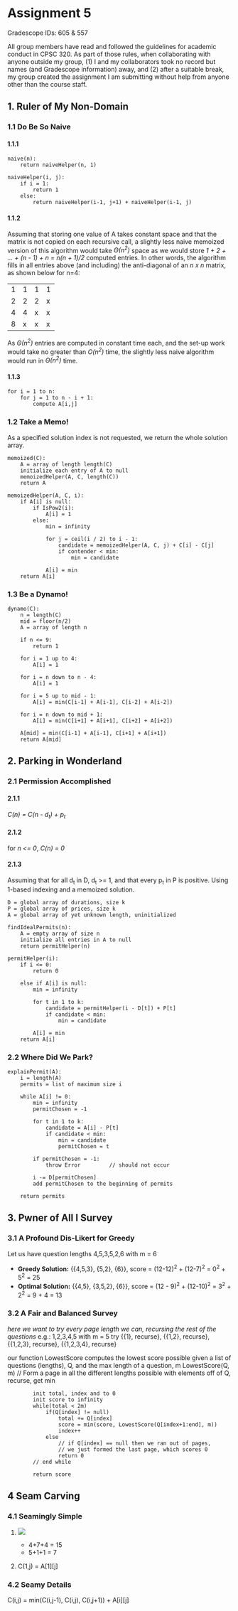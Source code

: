 # Assignment 5

Gradescope IDs: 605 & 557

All group members have read and followed the guidelines for academic conduct in
CPSC 320. As part of those rules, when collaborating with anyone outside my
group, (1) I and my collaborators took no record but names (and Gradescope
information) away, and (2) after a suitable break, my group created the
assignment I am submitting without help from anyone other than the course staff.

## 1. Ruler of My Non-Domain

### 1.1 Do Be So Naive

#### 1.1.1
```
naive(n):
	return naiveHelper(n, 1)

naiveHelper(i, j):
	if i = 1:
		return 1
	else:
		return naiveHelper(i-1, j+1) + naiveHelper(i-1, j)
```
#### 1.1.2
Assuming that storing one value of A takes constant space and that the matrix
is not copied on each recursive call, a slightly less naive memoized version of
this algorithm would take _&Theta;(n<sup>2</sup>)_ space as we would store
_1 + 2 + ... + (n - 1) + n = n(n + 1)/2_ computed entries. In other words, the
algorithm fills in all entries above (and including) the anti-diagonal of an _n x n_
matrix, as shown below for n=4:

<table>
<tr>
    <td>1</td>
	<td>1</td>
	<td>1</td>
	<td>1</td>
</tr>
<tr>
    <td>2</td>
	<td>2</td>
	<td>2</td>
	<td>x</td>
</tr>
<tr>
	<td>4</td>
	<td>4</td>
	<td>x</td>
	<td>x</td>
</tr>
<tr>
	<td>8</td>
	<td>x</td>
	<td>x</td>
	<td>x</td>
</table>

As _&Theta;(n<sup>2</sup>)_ entries are computed in constant time each, and the
set-up work would take no greater than _O(n<sup>2</sup>)_ time, the
slightly less naive algorithm would run in _&Theta;(n<sup>2</sup>)_ time.

#### 1.1.3
```
for i = 1 to n:
	for j = 1 to n - i + 1:
		compute A[i,j]
```

### 1.2 Take a Memo!

As a specified solution index is not requested, we return the whole solution
array.
```
memoized(C):
	A = array of length length(C)
	initialize each entry of A to null
	memoizedHelper(A, C, length(C))
	return A

memoizedHelper(A, C, i):
	if A[i] is null:
		if IsPow2(i):
			A[i] = 1
		else:
			min = infinity

			for j = ceil(i / 2) to i - 1:
				candidate = memoizedHelper(A, C, j) + C[i] - C[j]
				if contender < min:
					min = candidate

			A[i] = min
	return A[i]
```

### 1.3 Be a Dynamo!

```
dynamo(C):
	n = length(C)
	mid = floor(n/2)
	A = array of length n

	if n <= 9:
		return 1

	for i = 1 up to 4:
		A[i] = 1

	for i = n down to n - 4:
		A[i] = 1

	for i = 5 up to mid - 1:
		A[i] = min(C[i-1] + A[i-1], C[i-2] + A[i-2])

	for i = n down to mid + 1:
		A[i] = min(C[i+1] + A[i+1], C[i+2] + A[i+2])

	A[mid] = min(C[i-1] + A[i-1], C[i+1] + A[i+1])
	return A[mid]
```

## 2. Parking in Wonderland

### 2.1 Permission Accomplished

#### 2.1.1

_C(n) = C(n - d<sub>t</sub>) + p<sub>t</sub>_

#### 2.1.2

for _n <= 0_, _C(n) = 0_

#### 2.1.3

Assuming that for all d<sub>t</sub> in D, d<sub>t</sub> >= 1, and that every
p<sub>t</sub> in P is positive. Using 1-based indexing and a memoized solution.

```
D = global array of durations, size k
P = global array of prices, size k
A = global array of yet unknown length, uninitialized

findIdealPermits(n):
	A = empty array of size n
	initialize all entries in A to null
	return permitHelper(n)

permitHelper(i):
	if i <= 0:
		return 0

	else if A[i] is null:
		min = infinity

		for t in 1 to k:
			candidate = permitHelper(i - D[t]) + P[t]
			if candidate < min:
				min = candidate

		A[i] = min
	return A[i]
```

### 2.2 Where Did We Park?

```
explainPermit(A):
	i = length(A)
	permits = list of maximum size i

	while A[i] != 0:
		min = infinity
		permitChosen = -1

		for t in 1 to k:
			candidate = A[i] - P[t]
			if candidate < min:
				min = candidate
				permitChosen = t

		if permitChosen = -1:
			throw Error			// should not occur

		i -= D[permitChosen]
		add permitChosen to the beginning of permits

	return permits		
```

## 3. Pwner of All I Survey

### 3.1 A Profound Dis-Likert for Greedy

Let us have question lengths 4,5,3,5,2,6 with m = 6

- **Greedy Solution:** {{4,5,3}, {5,2}, {6}}, score = (12-12)<sup>2</sup> + (12-7)<sup>2</sup>
= 0<sup>2</sup> + 5<sup>2</sup> = 25
- **Optimal Solution:** {{4,5}, {3,5,2}, {6}}, score = (12 - 9)<sup>2</sup> + (12-10)<sup>2</sup>
= 3<sup>2</sup> + 2<sup>2</sup> = 9 + 4 = 13



### 3.2 A Fair and Balanced Survey

*here we want to try every page length we can, recursing the rest of the questions*
e.g.: 1,2,3,4,5 with m = 5
try {{1}, recurse}, {{1,2}, recurse}, {{1,2,3}, recurse}, {{1,2,3,4}, recurse}

our function LowestScore computes the lowest score possible given a list of questions (lengths), Q, and the max length
of a question, m
        LowestScore(Q, m)
            // Form a page in all the different lengths possible with elements off of Q, recurse, get min

            init total, index and to 0
            init score to infinity
            while(total < 2m)
                if(Q[index] != null)
                    total += Q[index]
                    score = min(score, LowestScore(Q[index+1:end], m))
                    index++
                else
                    // if Q[index] == null then we ran out of pages,
                    // we just formed the last page, which scores 0
                    return 0
            // end while

            return score

## 4 Seam Carving

### 4.1 Seamingly Simple
1. ![](./4-1.jpg)
    - 4+7+4 = 15
    - 5+1+1 = 7

2. C(1,j) = A[1][j]

### 4.2 Seamy Details

C(i,j) = min(C(i,j-1), C(i,j), C(i,j+1)) + A[i][j]
